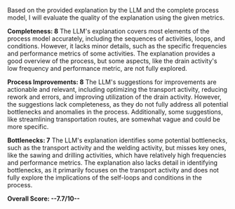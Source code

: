 Based on the provided explanation by the LLM and the complete process model, I will evaluate the quality of the explanation using the given metrics.

**Completeness: 8**
The LLM's explanation covers most elements of the process model accurately, including the sequences of activities, loops, and conditions. However, it lacks minor details, such as the specific frequencies and performance metrics of some activities. The explanation provides a good overview of the process, but some aspects, like the drain activity's low frequency and performance metric, are not fully explored.

**Process Improvements: 8**
The LLM's suggestions for improvements are actionable and relevant, including optimizing the transport activity, reducing rework and errors, and improving utilization of the drain activity. However, the suggestions lack completeness, as they do not fully address all potential bottlenecks and anomalies in the process. Additionally, some suggestions, like streamlining transportation routes, are somewhat vague and could be more specific.

**Bottlenecks: 7**
The LLM's explanation identifies some potential bottlenecks, such as the transport activity and the welding activity, but misses key ones, like the sawing and drilling activities, which have relatively high frequencies and performance metrics. The explanation also lacks detail in identifying bottlenecks, as it primarily focuses on the transport activity and does not fully explore the implications of the self-loops and conditions in the process.

**Overall Score: --7.7/10--**